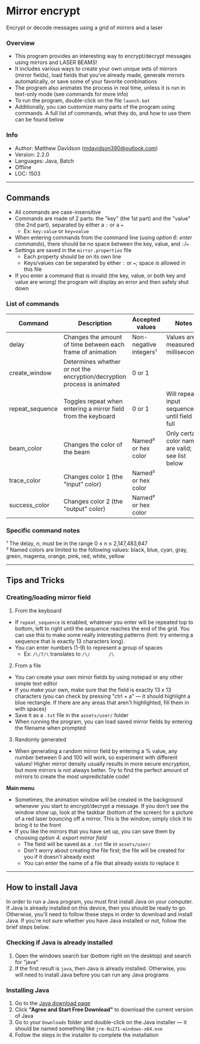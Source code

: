 # Mirror encrypt

Encrypt or decode messages using a grid of mirrors and a laser

### Overview
- This program provides an interesting way to encrypt/decrypt messages using mirrors and LASER BEAMS!
- It includes various ways to create your own unique sets of mirrors (mirror fields), load fields that you've already made,
  generate mirrors automatically, or save some of your favorite combinations
- The program also animates the process in real time, unless it is run in text-only mode (see commands for more info)
- To run the program, double-click on the file `launch.bat`
- Additionally, you can customize many parts of the program using commands. A full list of commands, what they do,
  and how to use them can be found below

### Info
- Author: Matthew Davidson (mdavidson390@outlook.com)
- Version: 2.2.0
- Languages: Java, Batch
- Offline
- LOC: 1503

---

## Commands

- All commands are case-insensitive
- Commands are made of 2 parts: the "key" (the 1st part) and the "value" (the 2nd part), separated by either a `:` or a `=`
  - Ex: `key:value` or `key=value`
- When entering commands from the command line (using *option 6: enter commands*), there should be no space between the key, value, and `:`/`=`
- Settings are saved in the `mirror.properties` file
  - Each property should be on its own line
  - Keys/values can be separated by either `:` or `=`; space *is* allowed in this file
- If you enter a command that is invalid (the key, value, or both key and value are wrong) the program will display an error
  and then safely shut down

### List of commands
|     Command     |                               Description                               |      Accepted values     |                        Notes                       |
| --------------- | ----------------------------------------------------------------------- | ------------------------ | -------------------------------------------------- |
| delay           | Changes the amount of time between each frame of animation              | Non-negative integers¹   | Values are measured in milliseconds                |
| create_window   | Determines whether or not the encryption/decryption process is animated | 0 or 1                   |                                                    |
| repeat_sequence | Toggles repeat when entering a mirror field from the keyboard           | 0 or 1                   | Will repeat input sequence until field is full     |
| beam_color      | Changes the color of the beam                                           | Named² or hex color      | Only certain color names are valid; see list below |
| trace_color     | Changes color 1 (the "input" color)                                     | Named² or hex color      |                                                    |
| success_color   | Changes color 2 (the "output" color)                                    | Named² or hex color      |                                                    |

### Specific command notes
¹ The delay, *n*, must be in the range 0 ≤ *n* ≤ 2,147,483,647 \
² Named colors are limited to the following values: black, blue, cyan, gray, green, magenta, orange, pink, red, white, yellow 

---

## Tips and Tricks

### Creating/loading mirror field
1. From the keyboard
  - If `repeat_sequence` is enabled, whatever you enter will be repeated top to bottom, left to right until the sequence reaches the end of the grid.
    You can use this to make some really interesting patterns (hint: try entering a sequence that is exactly 13 characters long).
  - You can enter numbers (1-9) to represent a group of spaces
    - Ex: `/\/7/\` translates to `/\/       /\`
    
2. From a file
  - You can create your own mirror fields by using notepad or any other simple text editor
  - If you make your own, make sure that the field is exactly 13 x 13 characters (you can check by pressing "ctrl + a" —
    it should highlight a blue rectangle. If there are any areas that aren't highlighted, fill them in with spaces)
  - Save it as a `.txt` file in the `assets/user/` folder
  - When running the program, you can load saved mirror fields by entering the filename when prompted
  
3. Randomly generated
  - When generating a random mirror field by entering a % value, any number between 0 and 100 will work, so experiment with
    different values! Higher mirror density usually results in more secure encryption, but more mirrors is not always
    better. Try to find the perfect amount of mirrors to create the most unpredictable code!

**Main menu**
- Sometimes, the animation window will be created in the background whenever you start to encrypt/decrypt a message. If you
  don't see the window show up, look at the taskbar (bottom of the screen) for a picture of a red laser bouncing off
  a mirror. This is the window; simply click it to bring it to the front
- If you like the mirrors that you have set up, you can save them by choosing *option 4: export mirror field*
  - The field will be saved as a `.txt` file in `assets/user/`
  - Don't worry about creating the file first; the file will be created for you if it doesn't already exist
  - You can enter the name of a file that already exists to replace it

---

## How to install Java

In order to run a Java program, you must first install Java on your computer. If Java is already installed on this device, 
then you should be ready to go. Otherwise, you'll need to follow these steps in order to download and install Java. If you're
not sure whether you have Java installed or not, follow the brief steps below.

### Checking if Java is already installed
1. Open the windows search bar (bottom right on the desktop) and search for "java"
2. If the first result is `java`, then Java is already installed. Otherwise, you will need to install Java before you can run any Java programs

### Installing Java
1. Go to the [Java download page](https://java.com/en/download/)
2. Click **"Agree and Start Free Download"** to download the current version of Java
3. Go to your `Downloads` folder and double-click on the Java installer — it should be named something like `jre-8u271-windows-x64.exe`
4. Follow the steps in the installer to complete the installation
